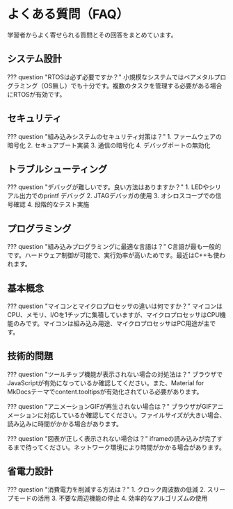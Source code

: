 # よくある質問（FAQ）

学習者からよく寄せられる質問とその回答をまとめています。

## システム設計

??? question "RTOSは必ず必要ですか？"
    小規模なシステムではベアメタルプログラミング（OS無し）でも十分です。複数のタスクを管理する必要がある場合にRTOSが有効です。

## セキュリティ

??? question "組み込みシステムのセキュリティ対策は？"
    1. ファームウェアの暗号化 2. セキュアブート実装 3. 通信の暗号化 4. デバッグポートの無効化

## トラブルシューティング

??? question "デバッグが難しいです。良い方法はありますか？"
    1. LEDやシリアル出力でのprintf デバッグ 2. JTAGデバッガの使用 3. オシロスコープでの信号確認 4. 段階的なテスト実施

## プログラミング

??? question "組み込みプログラミングに最適な言語は？"
    C言語が最も一般的です。ハードウェア制御が可能で、実行効率が高いためです。最近はC++も使われます。

## 基本概念

??? question "マイコンとマイクロプロセッサの違いは何ですか？"
    マイコンはCPU、メモリ、I/Oを1チップに集積していますが、マイクロプロセッサはCPU機能のみです。マイコンは組み込み用途、マイクロプロセッサはPC用途が主です。

## 技術的問題

??? question "ツールチップ機能が表示されない場合の対処法は？"
    ブラウザでJavaScriptが有効になっているか確認してください。また、Material for MkDocsテーマでcontent.tooltipsが有効化されている必要があります。

??? question "アニメーションGIFが再生されない場合は？"
    ブラウザがGIFアニメーションに対応しているか確認してください。ファイルサイズが大きい場合、読み込みに時間がかかる場合があります。

??? question "図表が正しく表示されない場合は？"
    iframeの読み込みが完了するまで待ってください。ネットワーク環境により時間がかかる場合があります。

## 省電力設計

??? question "消費電力を削減する方法は？"
    1. クロック周波数の低減 2. スリープモードの活用 3. 不要な周辺機能の停止 4. 効率的なアルゴリズムの使用
